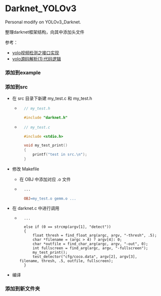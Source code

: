# Darknet_YOLOv3
Personal modify on YOLOv3_Darknet.



整理darknet框架结构，向其中添加头文件



参考：

- [yolo视频检测之接口实现](https://blog.csdn.net/luoying_ontheroad/article/details/81710646)
- [yolo源码解析(1):代码逻辑](https://blog.csdn.net/JarvisLau/article/details/79939143)



### 添加到example



### 添加到src



- 在 src 目录下新建 my_test.c 和 my_test.h

	- ```c
		// my_test.h
		
		#include "darknet.h"
		```

	- ```c
		// my_test.c
		
		#include <stdio.h>
		
		void my_test_print()
		{
		    printf("test in src.\n");
		}
		```

- 修改 Makefile

	- 在 OBJ 中添加对应 .o 文件

	- ```makefile
		...
		
		OBJ=my_test.o gemm.o ...
		```

- 在 darknet.c 中进行调用

	- ```
		...
		
		else if (0 == strcmp(argv[1], "detect"))
		{
		    float thresh = find_float_arg(argc, argv, "-thresh", .5);
		    char *filename = (argc > 4) ? argv[4]: 0;
		    char *outfile = find_char_arg(argc, argv, "-out", 0);
		    int fullscreen = find_arg(argc, argv, "-fullscreen");
		    my_test_print();
		    test_detector("cfg/coco.data", argv[2], argv[3], filename, thresh, .5, outfile, fullscreen);
		}
		```

- 编译



### 添加到新文件夹